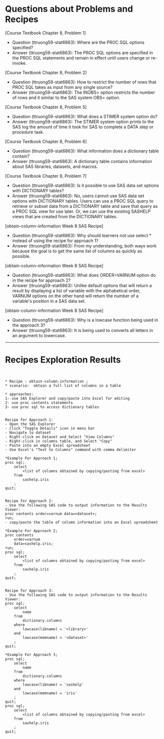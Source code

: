 
# Questions about Problems and Recipes



[Course Textbook Chapter 8, Problem 1]
- Question (ttruong59-stat6863): Where are the PROC SQL options specified?
- Answer (ttruong59-stat6863): The PROC SQL options are specified in the PROC SQL statements and remain in effect until users change or re-invoke.



[Course Textbook Chapter 8, Problem 2]
- Question (ttruong59-stat6863): How to restrict the number of rows that PROC SQL takes as input from any single source?
- Answer (ttruong59-stat6863): The INOBS= option restricts the number of rows and it similar to the SAS system OBS= option.



[Course Textbook Chapter 8, Problem 5]
- Question (ttruong59-stat6863): What does a STIMER system option do?
- Answer (ttruong59-stat6863): The STIMER system option prints to the SAS log the amount of time it took for SAS to complete a DATA step or procedure task.



[Course Textbook Chapter 8, Problem 6]
- Question (ttruong59-stat6863): What information does a dictionary table contain?
- Answer (ttruong59-stat6863): A dictionary table contains information about SAS libraries, datasets, and macros.



[Course Textbook Chapter 8, Problem 7]
- Question (ttruong59-stat6863): Is it possible to use SAS data set options with DICTIONARY tables?
- Answer (ttruong59-stat6863): No, users cannot use SAS data set options with DICTIONARY tables. Users can use a PROC SQL query to retrieve or subset data from a DICTIONARY table and save that query as a PROC SQL view for use later. Or, we can use the existing SASHELP views that are created from the DICTIONARY tables.



[obtain-column-information Week 8 SAS Recipe]
- Question (ttruong59-stat6863): Why should learners not use select * instead of using the recipe for approach 1?
- Answer (ttruong59-stat6863): From my understanding, both ways work because the goal is to get the same list of columns as quickly as possible.



[obtain-column-information Week 8 SAS Recipe]
- Question (ttruong59-stat6863): What does ORDER=VARNUM option do in the recipe for approach 2?
- Answer (ttruong59-stat6863): Unlike default options that will return a result by displaying a list of variable with the alphabetical order, VARNUM options on the other hand will return the number of a variable's position in a SAS data set.



[obtain-column-information Week 8 SAS Recipe]
- Question (ttruong59-stat6863): Why is a lowcase function being used in the approach 3?
- Answer (ttruong59-stat6863): It is being used to converts all letters in an argument to lowercase.



***



# Recipes Exploration Results



```


* Recipe : obtain-column-information ;
* scenario:  obtain a full list of columns in a table

* approaches:
1- use SAS Explorer and copy/paste into Excel for editing
2- use proc contents statements
3- use proc sql to access dictionary tables


Recipe for Approach 1:
- Open the SAS Explorer
- Click "Toggle Details" icon in menu bar
- Navigate to dataset
- Right-click on Dataset and Select "View Columns"
- Right-click in columns table, and Select "Copy"
- Paste into an empty Excel spreadsheet
- Use Excel's "Text to Columns" command with comma delimiter

*Example For Approach 1;
proc sql;
    select
        <list of columns obtained by copying/pasting from excel>
    from
        sashelp.iris
    ;
quit;


Recipe for Approach 2:
- Use the following SAS code to output information to the Results Viewer:
proc contents order=varnum data=<dataset>;
run;
- copy/paste the table of column information into an Excel spreadsheet

*Example For Approach 2;
proc contents 
    order=varnum
    data=sashelp.iris;
run;
proc sql;
    select
        <list of columns obtained by copying/pasting from excel>
    from
        sashelp.iris
    ;
quit;


Recipe for Approach 3:
- Use the following SAS code to output information to the Results Viewer:
proc sql;
    select
        name
    from
        dictionary.columns
    where
        lowcase(libname) = '<library>'
    and
        lowcase(memname) = '<dataset>'
    ;
quit;

*Example For Approach 3;
proc sql;
    select
        name
    from
        dictionary.columns
    where
        lowcase(libname) = 'sashelp'
    and
        lowcase(memname) = 'iris'
    ;
quit;
proc sql;
    select
        <list of columns obtained by copying/pasting from excel>
    from
        sashelp.iris
    ;
quit;



```
